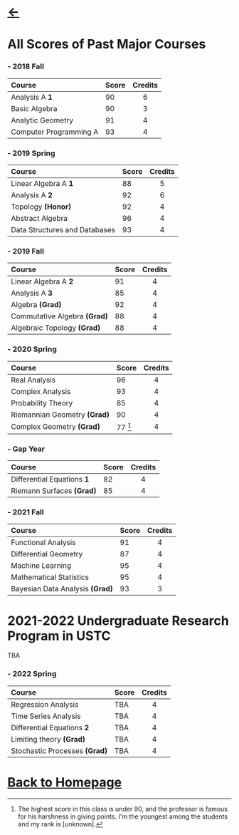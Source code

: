 # [<-](https://pkgu.github.io)
 
# All Scores of Past Major Courses

### - 2018 Fall

| **Course** | **Score** | **Credits** |
| :--- | :--- | :---: |
| Analysis A **1**| 90 | 6 |
| Basic Algebra | 90 | 3 |
| Analytic Geometry | 91 | 4 |
| Computer Programming A | 93 | 4 |

### - 2019 Spring

| **Course** | **Score** | **Credits** |
| :--- | :--- | :---: |
| Linear Algebra A **1** | 88 | 5 |
| Analysis A **2** | 92 | 6 |
| Topology **(Honor)** | 92 | 4 |
| Abstract Algebra | 96 | 4 |
| Data Structures and Databases | 93 | 4 |

### - 2019 Fall

| **Course** | **Score** | **Credits** |
| :--- | :--- | :---: |
| Linear Algebra A **2** | 91 | 4 |
| Analysis A **3** | 85 | 4 |
| Algebra **(Grad)** | 92 | 4 |
| Commutative Algebra **(Grad)** | 88 | 4 |
| Algebraic Topology **(Grad)** | 88 | 4 |

### - 2020 Spring

| **Course** | **Score** | **Credits** |
| :--- | :--- | :---: |
| Real Analysis | 96 | 4 |
| Complex Analysis | 93 | 4 |
| Probability Theory | 85 | 4 |
| Riemannian Geometry **(Grad)** | 90 | 4 |
| Complex Geometry **(Grad)** | 77 [^1] | 4 |

[^1]: The highest score in this class is under 90, and the professor is famous for his harshness in giving points. I'm the youngest among the students and my rank is [unknown]. 

### - Gap Year

| **Course** | **Score** | **Credits** |
| :--- | :--- | :---: |
| Differential Equations **1** | 82 | 4 |
| Riemann Surfaces **(Grad)** | 85 | 4 |


### - 2021 Fall

| **Course** | **Score** | **Credits** |
| :--- | :--- | :---: |
| Functional Analysis | 91 | 4 |
| Differential Geometry | 87 | 4 |
| Machine Learning | 95 | 4 |
| Mathematical Statistics | 95 | 4 |
| Bayesian Data Analysis **(Grad)** | 93 | 3 |

# 2021-2022 Undergraduate Research Program in USTC

TBA

### - 2022 Spring

| **Course** | **Score** | **Credits** |
| :--- | :--- | :---: |
| Regression Analysis | TBA | 4 |
| Time Series Analysis | TBA | 4 |
| Differential Equations **2** | TBA | 4 |
| Limiting theory **(Grad)** | TBA | 4 |
| Stochastic Processes **(Grad)** | TBA | 4 |

 
# [Back to Homepage](https://pkgu.github.io)
